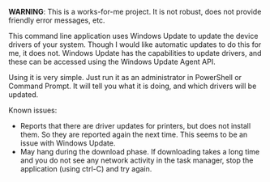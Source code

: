 **WARNING**: This is a works-for-me project. It is not robust, does not provide friendly error messages, etc.

This command line application uses Windows Update to update the device drivers of your system. Though I would like automatic updates to do this for me, it does not. Windows Update has the capabilities to update drivers, and these can be accessed using the Windows Update Agent API.

Using it is very simple. Just run it as an administrator in PowerShell or Command Prompt. It will tell you what it is doing, and which drivers will be updated.

Known issues:
* Reports that there are driver updates for printers, but does not install them. So they are reported again the next time. This seems to be an issue with Windows Update.
* May hang during the download phase. If downloading takes a long time and you do not see any network activity in the task manager, stop the application (using ctrl-C) and try again.
